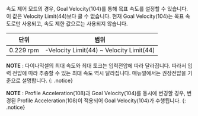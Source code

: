 속도 제어 모드의 경우, Goal Velocity(104)를 통해 목표 속도를 설정할 수 있습니다. 이 값은 Velocity Limit(44)보다 클 수 없습니다. 현재 Goal Velocity(104)는 목표 속도로만 사용되고, 속도 제한 값으로는 사용되지 않습니다.

|단위|범위|
| :---: | :---: |
| 0.229 rpm | -Velocity Limit(44) ~ Velocity Limit(44) |

**NOTE** : 다이나믹셀의 최대 속도와 최대 토크는 입력전압에 따라 달라집니다. 따라서 입력 전압에 따라 추종할 수 있는 최대 속도 역시 달라집니다. 매뉴얼에서는 권장전압을 기준으로 설명합니다.
{: .notice}

**NOTE** : Profile Acceleration(108)과 Goal Velocity(104)를 동시에 변경할 경우, 변경된 Profile Acceleration(108)이 적용되어 Goal Velocity(104)가 수행됩니다.
{: .notice}
